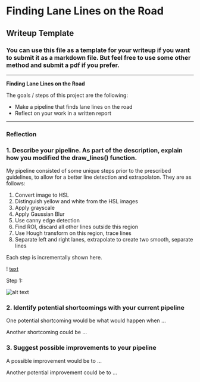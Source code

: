 # **Finding Lane Lines on the Road** 

## Writeup Template

### You can use this file as a template for your writeup if you want to submit it as a markdown file. But feel free to use some other method and submit a pdf if you prefer.

---

**Finding Lane Lines on the Road**

The goals / steps of this project are the following:
* Make a pipeline that finds lane lines on the road
* Reflect on your work in a written report


[//]: # (Image References)

[image1]: ./examples/grayscale.jpg "Grayscale"
[i1]: i1.png "Original"
[i2]: i2 "HSL"
[i3]: i3 "Grayscale"
[i4]: i4 "Edges"
[i5]: i5 "ROI"
[i6]: i6 "Hough Lines"


---

### Reflection

### 1. Describe your pipeline. As part of the description, explain how you modified the draw_lines() function.

My pipeline consisted of some unique steps prior to the prescribed guidelines, to allow for a better line detection and extrapolaton. 
They are as follows:

1. Convert image to HSL
2. Distinguish yellow and white from the HSL images
3. Apply grayscale
4. Apply Gaussian Blur
5. Use canny edge detection
6. Find ROI, discard all other lines outside this region
7. Use Hough transform on this region, trace lines
8. Separate left and right lanes, extrapolate to create two smooth, separate lines


Each step is incrementally shown here.

! [text][i1]

Step 1:

![alt text][i2]




### 2. Identify potential shortcomings with your current pipeline


One potential shortcoming would be what would happen when ... 

Another shortcoming could be ...


### 3. Suggest possible improvements to your pipeline

A possible improvement would be to ...

Another potential improvement could be to ...
